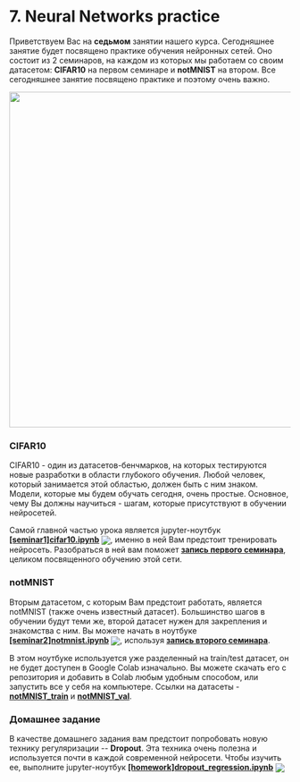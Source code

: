 
# 7. Neural Networks practice

Приветствуем Вас на **седьмом** занятии нашего курса. Сегодняшнее занятие будет посвящено практике обучения нейронных сетей. Оно состоит из 2 семинаров, на каждом из которых мы работаем со своим датасетом: **CIFAR10** на первом семинаре и **notMNIST** на втором. Все сегодняшнее занятие посвящено практике и поэтому очень важно.

<p align=center>
  <img src="https://img.tsn.ua/cached/1533895030/tsn-0836864a16c9e8e7a60a1868506671d8/thumbs/1200x630/2a/aa/239f01f54044aff63de410b0d117aa2a.jpg" width=600>
</p>

### CIFAR10

CIFAR10 - один из датасетов-бенчмарков, на которых тестируются новые разработки в области глубокого обучения. Любой человек, который занимается этой областью, должен быть с ним знаком. Модели, которые мы будем обучать сегодня, очень простые. Основное, чему Вы должны научиться - шагам, которые присутствуют в обучении нейросетей.

Самой главной частью урока является jupyter-ноутбук [**[seminar1]cifar10.ipynb**](./[seminar1]cifar10.ipynb) [<img src="https://colab.research.google.com/assets/colab-badge.svg" align="center">](https://colab.research.google.com/drive/1md1mT_-9hUQR0moK7koHPdMRLKeNdlS5), именно в ней Вам предстоит тренировать нейросеть. Разобраться в ней вам поможет [**запись первого семинара**](https://www.youtube.com/watch?v=sODip3gxeyQ), целиком посвященного обучению этой сети.

### notMNIST

Вторым датасетом, с которым Вам предстоит работать, является notMNIST (также очень известный датасет). Большинство шагов  в обучении будут теми же, второй датасет нужен для закрепления и знакомства с ним. Вы можете начать в ноутбуке [**[seminar2]notmnist.ipynb**](./[seminar2]notmnist.ipynb) [<img src="https://colab.research.google.com/assets/colab-badge.svg" align="center">](https://colab.research.google.com/drive/1reFpIeEh8r2Gzi6ePggyHfuHYwgG3B_e), используя [**запись второго семинара**](https://www.youtube.com/watch?v=h9bLT3c4_xw). 

В этом ноутбуке используется уже разделенный на train/test датасет, он не будет доступен в Google Colab изначально. Вы можете скачать его с репозитория и добавить в Colab любым удобным способом, или запустить все у себя на компьютере. Ссылки на датасеты - [**notMNIST_train**](https://drive.google.com/file/d/1mvcy8yBJ64rO26C7LC3H4hQXM40EDWau/view?usp=sharing) и [**notMNIST_val**](https://drive.google.com/file/d/1Tm-5_2-OrakO0KJefqZBZqoF4dmFQyol/view?usp=sharing).

### Домашнее задание

В качестве домашнего задания вам предстоит попробовать новую технику регуляризации -- **Dropout**. Эта техника очень полезна и используется почти в каждой современной нейросети. Чтобы изучить ее, выполните jupyter-ноутбук [**[homework]dropout_regression.ipynb**](./[homework]dropout_regression.ipynb) [<img src="https://colab.research.google.com/assets/colab-badge.svg" align="center">](https://colab.research.google.com/drive/1m_s1QmSSQtC3Bn0U9PwDV8DXRI23lMvt)
